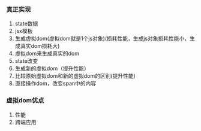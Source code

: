 ### 真正实现

1. state数据
2. jsx模板
1. 生成虚拟dom(虚拟dom就是1个js对象)(损耗性能，生成js对象损耗性能小，生成真实dom损耗大)
1. 虚拟dom来生成真实的dom
5. state改变
6. 生成新的虚拟dom（提升性能）
7. 比较原始虚拟dom和新的虚拟dom的区别(提升性能)
8. 直接操作dom，改变span中的内容

### 虚拟dom优点
1. 性能
2. 跨端应用
